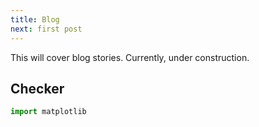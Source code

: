 ```yaml
---
title: Blog
next: first post
---
```


This will cover blog stories. Currently, under construction. 

## Checker

```python {filename='what.py'}
import matplotlib

```
